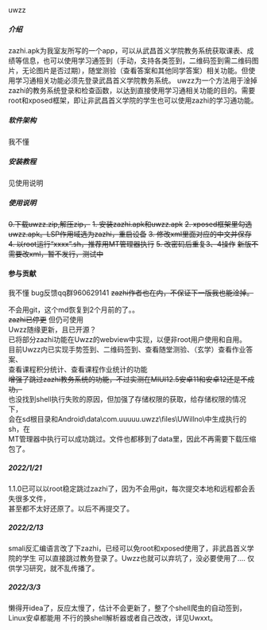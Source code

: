 uwzz

##### 介绍
  zazhi.apk为我室友所写的一个app，可以从武昌首义学院教务系统获取课表、成绩等信息，也可以使用学习通签到（手动，支持各类签到，二维码签到需二维码图片，无论图片是否过期），随堂测验（查看答案和其他同学答案）相关功能。但使用学习通相关功能必须先登录武昌首义学院教务系统。
  uwzz为一个方法用于淦掉zazhi的教务系统登录和检查函数，以达到直接使用学习通相关功能的目的。需要root和xposed框架，即让非武昌首义学院的学生也可以使用zazhi的学习通功能。

##### 软件架构
我不懂


##### 安装教程
见使用说明

##### 使用说明
~~0.下载uwzz.zip,解压zip，~~
~~1.  安装zazhi.apk和uwzz.apk~~
~~2.  xposed框架里勾选uwzz.apk。LSP作用域选为zazhi，重启设备~~
~~3.  修改xml里面对应的中文并保存~~
~~4.  以root运行“xxxx”.sh，推荐用MT管理器执行~~
~~5.  改密码后重复3、4操作~~
~~新版不需要改xml，暂不发行，测试中~~
#### 参与贡献
我不懂
bug反馈qq群960629141 
~~zazhi作者也在内，不保证下一版我也能淦掉。~~  

不会用git，这个md恢复到2个月前的了。。  
~~zazhi已停更~~
但仍可使用  
Uwzz随缘更新，且已开源？  
已将部分zazhi功能在Uwzz的webview中实现，以便非root用户使用和自用。  
目前Uwzz内已实现手势签到、二维码签到、查看随堂测验、（玄学）查看作业答案、  
查看课程积分统计、查看课程作业统计的功能  
~~增强了跳过zazhi教务系统的功能，不过实测在MIUI12.5安卓11和安卓12还是不成功，~~  
也没找到shell执行失败的原因，但加强了存储权限的获取，给存储权限的情况下，  
会在sd根目录和Android\data\com.uuuuu.uwzz\files\UWillno\中生成执行的sh，在  
MT管理器中执行可以成功跳过。文件也都移到了data里，因此不再需要下载压缩包了。  


#####  2022/1/21
1.1.0已可以以root稳定跳过zazhi了，因为不会用git，每次提交本地和远程都会丢失很多文件，  
甚至都不太好还原了。以后不再提交了。  


#####  2022/2/13
smali反汇编语言改了下zazhi，已经可以免root和xposed使用了，非武昌首义学院的学生
可以直接跳过教务登录了。Uwzz也就可以弃坑了，没必要使用了....
仅供学习研究，就不乱传播了。

#####  2022/3/3
懒得开idea了，反应太慢了，估计不会更新了，整了个shell爬虫的自动签到，Linux安卓都能用
不行的换shell解析器或者自己改改，详见Uwxxt。
